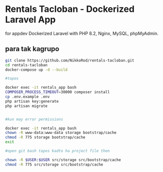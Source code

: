 # Rentals Tacloban - Dockerized Laravel App

for appdev Dockerized Laravel with PHP 8.2, Nginx, MySQL, phpMyAdmin.

## para tak kagrupo

```bash
git clone https://github.com/NikkoRod/rentals-tacloban.git
cd rentals-tacloban
docker-compose up -d --build

#tapos

docker exec -it rentals_app bash
COMPOSER_PROCESS_TIMEOUT=30000 composer install
cp .env.example .env
php artisan key:generate
php artisan migrate


#kun may error permissions

docker exec -it rentals_app bash
chown -R www-data:www-data storage bootstrap/cache
chmod -R 775 storage bootstrap/cache
exit

#open git bash tapos kadto ha project file then

chown -R $USER:$USER src/storage src/bootstrap/cache
chmod -R 775 src/storage src/bootstrap/cache


